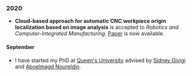 <div class="container">
  <div class="item">
    <div id="timeline">
      <div>
        <!-- Novo ano -->
        <section class="year">
          <h3>2020</h3>
          <section>
            <ul>
              <li><b>Cloud-based approach for automatic CNC workpiece origin localization based on image analysis</b> is accepted to
        <em>Robotics and Computer-Integrated Manufacturing</em>. <a href="https://doi.org/10.1016/j.rcim.2020.102090" target="_blank">Paper</a> is now available.</li>
            </ul>
          </section>
          <section>
            <h4>September</h4>
            <ul>
              <li>I have started my PhD at <a href="https://queensu.ca" target="_blank">Queen's University</a> advised by 
        <a href="http://www2.cs.queensu.ca/people/profile.php?fname=Sidney&lname=Givigi" target="_blank">Sidney Givigi</a> and 
        <a href="http://www2.cs.queensu.ca/people/profile.php?fname=Aboelmagd%20&lname=Noureldin" target="_blank">Aboelmagd Noureldin</a>.</li>
            </ul>
        </section>
      </div>
    </div>
  </div>
</div>
  <!-- https://codepen.io/mathiesjanssen/pen/ggeBKm -->
